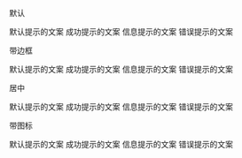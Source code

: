 <style>
.d-alert{
  margin-bottom:15px;
}
</style>

默认

<d-alert>默认提示的文案</d-alert>
<d-alert type="success">成功提示的文案</d-alert>
<d-alert type="info">信息提示的文案</d-alert>
<d-alert type="danger">错误提示的文案</d-alert>

带边框

<d-alert border>默认提示的文案</d-alert>
<d-alert border type="success">成功提示的文案</d-alert>
<d-alert border type="info">信息提示的文案</d-alert>
<d-alert border type="danger">错误提示的文案</d-alert>

居中

<d-alert center>默认提示的文案</d-alert>
<d-alert center type="success">成功提示的文案</d-alert>
<d-alert center type="info">信息提示的文案</d-alert>
<d-alert center type="danger">错误提示的文案</d-alert>

带图标

<d-alert icon="md-checkmark-circle">默认提示的文案</d-alert>
<d-alert icon type="success">成功提示的文案</d-alert>
<d-alert icon type="info">信息提示的文案</d-alert>
<d-alert icon type="danger">错误提示的文案</d-alert>
